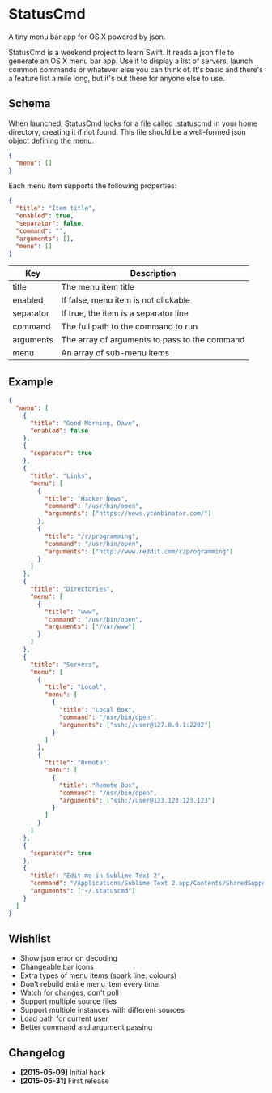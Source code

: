 StatusCmd
==================

A tiny menu bar app for OS X powered by json.

StatusCmd is a weekend project to learn Swift. It reads a json file to generate
an OS X menu bar app. Use it to display a list of servers, launch common
commands or whatever else you can think of. It's basic and there's a feature
list a mile long, but it's out there for anyone else to use.


Schema
------

When launched, StatusCmd looks for a file called .statuscmd in your home
directory, creating it if not found. This file should be a well-formed json
object defining the menu.

```json
{
  "menu": []
}
```

Each menu item supports the following properties:

```json
{
  "title": "Item title",
  "enabled": true,
  "separator": false,
  "command": "",
  "arguments": [],
  "menu": []
}
```

| Key       | Description                                   |
| --------- | ----------------------------------------------|
| title     | The menu item title                           |
| enabled   | If false, menu item is not clickable          |
| separator | If true, the item is a separator line         |
| command   | The full path to the command to run           |
| arguments | The array of arguments to pass to the command |
| menu      | An array of sub-menu items                    |


Example
-------

```json
{
  "menu": [
    {
      "title": "Good Morning, Dave",
      "enabled": false
    },
    {
      "separator": true
    },
    {
      "title": "Links",
      "menu": [
        {
          "title": "Hacker News",
          "command": "/usr/bin/open",
          "arguments": ["https://news.ycombinator.com/"]
        },
        {
          "title": "/r/programming",
          "command": "/usr/bin/open",
          "arguments": ["http://www.reddit.com/r/programming"]
        }
      ]
    },
    {
      "title": "Directories",
      "menu": [
        {
          "title": "www",
          "command": "/usr/bin/open",
          "arguments": ["/var/www"]
        }
      ]
    },
    {
      "title": "Servers",
      "menu": [
        {
          "title": "Local",
          "menu": [
            {
              "title": "Local Box",
              "command": "/usr/bin/open",
              "arguments": ["ssh://user@127.0.0.1:2202"]
            }
          ]
        },
        {
          "title": "Remote",
          "menu": [
            {
              "title": "Remote Box",
              "command": "/usr/bin/open",
              "arguments": ["ssh://user@123.123.123.123"]
            }
          ]
        }
      ]
    },
    {
      "separator": true
    },
    {
      "title": "Edit me in Sublime Text 2",
      "command": "/Applications/Sublime Text 2.app/Contents/SharedSupport/bin/subl",
      "arguments": ["~/.statuscmd"]
    }
  ]
}
```


Wishlist
--------

* Show json error on decoding
* Changeable bar icons
* Extra types of menu items (spark line, colours)
* Don't rebuild entire menu item every time
* Watch for changes, don't poll
* Support multiple source files
* Support multiple instances with different sources
* Load path for current user
* Better command and argument passing


Changelog
---------

* **[2015-05-09]** Initial hack
* **[2015-05-31]** First release
